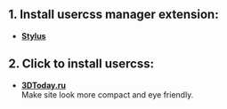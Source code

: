 **1. Install usercss manager extension:**
   ---------------------------------

   * **[Stylus](https://github.com/openstyles/stylus)**

**2. Click to install usercss:**
   --------------------------------

   * **[3DToday.ru](https://github.com/Perlovka/usercss/raw/master/3dtoday.ru/global.user.css)**  
      Make site look more compact and eye friendly.

